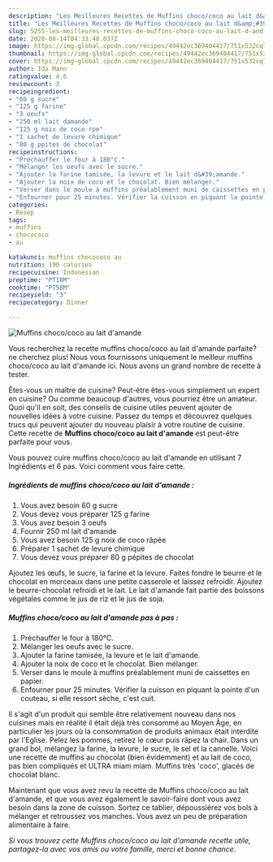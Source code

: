 ```yaml
---
description: "Les Meilleures Recettes de Muffins choco/coco au lait d&amp;#39;amande"
title: "Les Meilleures Recettes de Muffins choco/coco au lait d&amp;#39;amande"
slug: 5255-les-meilleures-recettes-de-muffins-choco-coco-au-lait-d-and-39-amande
date: 2020-08-14T04:33:40.037Z
image: https://img-global.cpcdn.com/recipes/49442ec369404417/751x532cq70/muffins-chocococo-au-lait-damande-photo-principale-de-la-recette.jpg
thumbnail: https://img-global.cpcdn.com/recipes/49442ec369404417/751x532cq70/muffins-chocococo-au-lait-damande-photo-principale-de-la-recette.jpg
cover: https://img-global.cpcdn.com/recipes/49442ec369404417/751x532cq70/muffins-chocococo-au-lait-damande-photo-principale-de-la-recette.jpg
author: Ida Mann
ratingvalue: 4.6
reviewcount: 3
recipeingredient:
- "60 g sucre"
- "125 g farine"
- "3 oeufs"
- "250 ml lait damande"
- "125 g noix de coco rpe"
- "1 sachet de levure chimique"
- "80 g ppites de chocolat"
recipeinstructions:
- "Préchauffer le four à 180°C."
- "Mélanger les oeufs avec le sucre."
- "Ajouter la farine tamisée, la levure et le lait d&#39;amande."
- "Ajouter la noix de coco et le chocolat. Bien mélanger."
- "Verser dans le moule à muffins préalablement muni de caissettes en papier."
- "Enfourner pour 25 minutes. Vérifier la cuisson en piquant la pointe d&#39;un couteau, si elle ressort sèche, c&#39;est cuit."
categories:
- Resep
tags:
- muffins
- chocococo
- au

katakunci: muffins chocococo au 
nutrition: 190 calories
recipecuisine: Indonesian
preptime: "PT18M"
cooktime: "PT58M"
recipeyield: "3"
recipecategory: Dinner

---
```



![Muffins choco/coco au lait d&#39;amande](https://img-global.cpcdn.com/recipes/49442ec369404417/751x532cq70/muffins-chocococo-au-lait-damande-photo-principale-de-la-recette.jpg)

Vous recherchez la recette muffins choco/coco au lait d&#39;amande parfaite? ne cherchez plus! Nous vous fournissons uniquement le meilleur muffins choco/coco au lait d&#39;amande ici. Nous avons un grand nombre de recette à tester.

Êtes-vous un maître de cuisine? Peut-être êtes-vous simplement un expert en cuisine? Ou comme beaucoup d'autres, vous pourriez être un amateur. Quoi qu'il en soit, des conseils de cuisine utiles peuvent ajouter de nouvelles idées à votre cuisine. Passez du temps et découvrez quelques trucs qui peuvent ajouter du nouveau plaisir à votre routine de cuisine. Cette recette de <strong> Muffins choco/coco au lait d&#39;amande </strong> est peut-être parfaite pour vous.

<!--inarticleads1-->

Vous pouvez cuire muffins choco/coco au lait d&#39;amande en utilisant 7 Ingrédients et 6 pas. Voici comment vous faire cette.

##### Ingrédients de muffins choco/coco au lait d&#39;amande :

1. Vous avez besoin 60 g sucre
1. Vous devez vous préparer 125 g farine
1. Vous avez besoin 3 oeufs
1. Fournir 250 ml lait d&#39;amande
1. Vous avez besoin 125 g noix de coco râpée
1. Préparer 1 sachet de levure chimique
1. Vous devez vous préparer 80 g pépites de chocolat


Ajoutez les œufs, le sucre, la farine et la levure. Faites fondre le beurre et le chocolat en morceaux dans une petite casserole et laissez refroidir. Ajoutez le beurre-chocolat refroidi et le lait. Le lait d&#39;amande fait partie des boissons végétales comme le jus de riz et le jus de soja. 

<!--inarticleads2-->

##### Muffins choco/coco au lait d&#39;amande pas à pas :

1. Préchauffer le four à 180°C.
1. Mélanger les oeufs avec le sucre.
1. Ajouter la farine tamisée, la levure et le lait d&#39;amande.
1. Ajouter la noix de coco et le chocolat. Bien mélanger.
1. Verser dans le moule à muffins préalablement muni de caissettes en papier.
1. Enfourner pour 25 minutes. Vérifier la cuisson en piquant la pointe d&#39;un couteau, si elle ressort sèche, c&#39;est cuit.


Il s&#39;agit d&#39;un produit qui semble être relativement nouveau dans nos cuisines mais en réalité il était déjà très consommé au Moyen Âge, en particulier les jours où la consommation de produits animaux était interdite par l&#39;Eglise. Pelez les pommes, retirez le cœur puis râpez la chair. Dans un grand bol, mélangez la farine, la levure, le sucre, le sel et la cannelle. Voici une recette de muffins au chocolat (bien évidemment) et au lait de coco, pas bien compliqués et ULTRA miam miam. Muffins très &#39;coco&#39;, glacés de chocolat blanc. 

<!--inarticleads1-->

<p>
Maintenant que vous avez revu la recette de Muffins choco/coco au lait d&#39;amande, et que vous avez également le savoir-faire dont vous avez besoin dans la zone de cuisson. Sortez ce tablier, dépoussiérez vos bols à mélanger et retroussez vos manches. Vous avez un peu de préparation alimentaire à faire.
</p>

<p>
<i>Si vous trouvez cette Muffins choco/coco au lait d&#39;amande recette utile, partagez-la avec vos amis ou votre famille, merci et bonne chance.</i>
</p>
